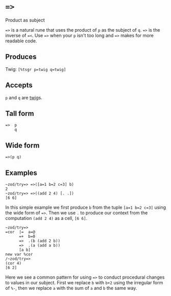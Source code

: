 `=>`
====

Product as subject

`=>` is a natural rune that uses the product of `p` as the subject of
`q`. `=>` is the inverse of `=<`. Use `=>` when your `p` isn't too long
and `=>` makes for more readable code.

Produces
--------

Twig: `[%tsgr p=twig q=twig]`

Accepts
-------

`p` and `q` are [twig]()s.

Tall form
---------

    =>  p
        q

Wide form
---------

    =>(p q)

Examples
--------

    ~zod/try=> =>([a=1 b=2 c=3] b)
    2
    ~zod/try=> =>((add 2 4) [. .])
    [6 6]

In this simple example we first produce `b` from the tuple
`[a=1 b=2 c=3]` using the wide form of `=>`. Then we use `.` to produce
our context from the computation `(add 2 4)` as a cell, `[6 6]`.

    ~zod/try=> 
    =cor  |=  a=@
          =+  b=0
          =>  .(b (add 2 b))
          =>  .(a (add a b))
          [a b]
    new var %cor
    /~zod/try=> 
    (cor 4)
    [6 2]

Here we see a common pattern for using `=>` to conduct procedural
changes to values in our subject. First we replace `b` with `b+2` using
the irregular form of `%-`, then we replace `a` with the sum of `a` and
`b` the same way.

